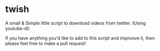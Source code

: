 # twish
A small &amp; Simple little script to download videos from twitter. (Using youtube-dl)


If you have anything you'd like to add to this script and improove it, then please feel free to make a pull request!
